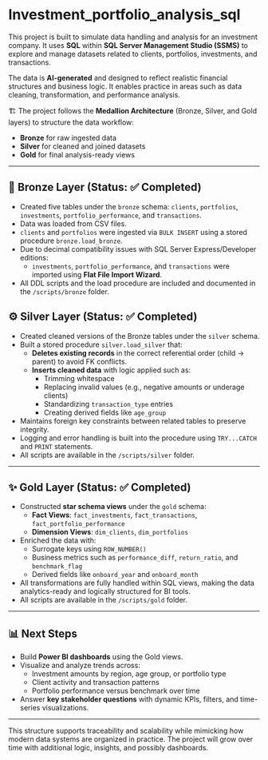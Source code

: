 # Investment_portfolio_analysis_sql

This project is built to simulate data handling and analysis for an investment company. It uses **SQL** within **SQL Server Management Studio (SSMS)** to explore and manage datasets related to clients, portfolios, investments, and transactions.

The data is **AI-generated** and designed to reflect realistic financial structures and business logic. It enables practice in areas such as data cleaning, transformation, and performance analysis.

🏗️ The project follows the **Medallion Architecture** (Bronze, Silver, and Gold layers) to structure the data workflow:
- **Bronze** for raw ingested data  
- **Silver** for cleaned and joined datasets  
- **Gold** for final analysis-ready views

---

## 🔰 Bronze Layer (Status: ✅ Completed)

- Created five tables under the `bronze` schema: `clients`, `portfolios`, `investments`, `portfolio_performance`, and `transactions`.
- Data was loaded from CSV files.
- `clients` and `portfolios` were ingested via `BULK INSERT` using a stored procedure `bronze.load_bronze`.
- Due to decimal compatibility issues with SQL Server Express/Developer editions:
  - `investments`, `portfolio_performance`, and `transactions` were imported using **Flat File Import Wizard**.
- All DDL scripts and the load procedure are included and documented in the `/scripts/bronze` folder.


## ⚙️ Silver Layer (Status: ✅ Completed)

- Created cleaned versions of the Bronze tables under the `silver` schema.
- Built a stored procedure `silver.load_silver` that:
  - **Deletes existing records** in the correct referential order (child → parent) to avoid FK conflicts.
  - **Inserts cleaned data** with logic applied such as:
    - Trimming whitespace
    - Replacing invalid values (e.g., negative amounts or underage clients)
    - Standardizing `transaction_type` entries
    - Creating derived fields like `age_group`
- Maintains foreign key constraints between related tables to preserve integrity.
- Logging and error handling is built into the procedure using `TRY...CATCH` and `PRINT` statements.
- All scripts are available in the `/scripts/silver` folder.

---

## ✨ Gold Layer (Status: ✅ Completed)

- Constructed **star schema views** under the `gold` schema:
  - **Fact Views**: `fact_investments`, `fact_transactions`, `fact_portfolio_performance`
  - **Dimension Views**: `dim_clients`, `dim_portfolios`
- Enriched the data with:
  - Surrogate keys using `ROW_NUMBER()`
  - Business metrics such as `performance_diff`, `return_ratio`, and `benchmark_flag`
  - Derived fields like `onboard_year` and `onboard_month`
- All transformations are fully handled within SQL views, making the data analytics-ready and logically structured for BI tools.
- All scripts are available in the `/scripts/gold` folder.

---

## 📊 Next Steps

- Build **Power BI dashboards** using the Gold views.
- Visualize and analyze trends across:
  - Investment amounts by region, age group, or portfolio type
  - Client activity and transaction patterns
  - Portfolio performance versus benchmark over time
- Answer **key stakeholder questions** with dynamic KPIs, filters, and time-series visualizations.

---

This structure supports traceability and scalability while mimicking how modern data systems are organized in practice. The project will grow over time with additional logic, insights, and possibly dashboards.
